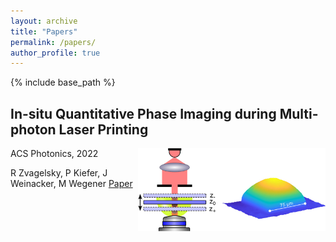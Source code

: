 ```yaml
---
layout: archive
title: "Papers"
permalink: /papers/
author_profile: true
---
```


{% include base_path %}

## In-situ Quantitative Phase Imaging during Multi-photon Laser Printing
<img align="right" src="/images/images_large_ph3c00625_0006.jpeg" width="300">
ACS Photonics, 2022

R Zvagelsky, P Kiefer, J Weinacker, M Wegener
[Paper](https://pubs.acs.org/doi/10.1021/acsphotonics.3c00625)



